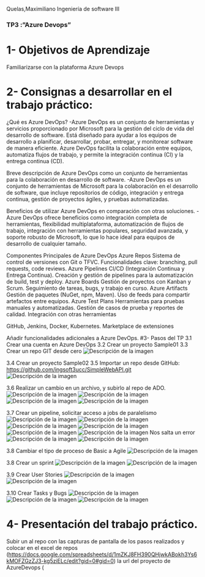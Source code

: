 Quelas,Maximiliano
Ingeniería de software III

### TP3 :”Azure Devops”

# 1- Objetivos de Aprendizaje
Familiarizarse con la plataforma Azure Devops

# 2- Consignas a desarrollar en el trabajo práctico:
¿Qué es Azure DevOps?
-Azure DevOps es un conjunto de herramientas y servicios proporcionado por Microsoft para la gestión del ciclo de vida del desarrollo de software. Está diseñado para ayudar a los equipos de desarrollo a planificar, desarrollar, probar, entregar, y monitorear software de manera eficiente. Azure DevOps facilita la colaboración entre equipos, automatiza flujos de trabajo, y permite la integración continua (CI) y la entrega continua (CD).

Breve descripción de Azure DevOps como un conjunto de herramientas para la colaboración en desarrollo de software.
-Azure DevOps es un conjunto de herramientas de Microsoft para la colaboración en el desarrollo de software, que incluye repositorios de código, integración y entrega continua, gestión de proyectos ágiles, y pruebas automatizadas.

Beneficios de utilizar Azure DevOps en comparación con otras soluciones.
-Azure DevOps ofrece beneficios como integración completa de herramientas, flexibilidad multiplataforma, automatización de flujos de trabajo, integración con herramientas populares, seguridad avanzada, y soporte robusto de Microsoft, lo que lo hace ideal para equipos de desarrollo de cualquier tamaño.

Componentes Principales de Azure DevOps
Azure Repos
Sistema de control de versiones con Git o TFVC.
Funcionalidades clave: branching, pull requests, code reviews.
Azure Pipelines
CI/CD (Integración Continua y Entrega Continua).
Creación y gestión de pipelines para la automatización de build, test y deploy.
Azure Boards
Gestión de proyectos con Kanban y Scrum.
Seguimiento de tareas, bugs, y trabajo en curso.
Azure Artifacts
Gestión de paquetes (NuGet, npm, Maven).
Uso de feeds para compartir artefactos entre equipos.
Azure Test Plans
Herramientas para pruebas manuales y automatizadas.
Gestión de casos de prueba y reportes de calidad.
Integración con otras herramientas

GitHub, Jenkins, Docker, Kubernetes.
Marketplace de extensiones

Añadir funcionalidades adicionales a Azure DevOps.
#3- Pasos del TP
3.1 Crear una cuenta en Azure DevOps
3.2 Crear un proyecto Sample01
3.3 Crear un repo GIT desde cero
![Descripción de la imagen](Imagen1.jpg)

3.4 Crear un proyecto Sample02
3.5 Importar un repo desde GitHub: https://github.com/ingsoft3ucc/SimpleWebAPI.git
![Descripción de la imagen](Imagen2.jpg)

3.6 Realizar un cambio en un archivo, y subirlo al repo de ADO.
![Descripción de la imagen](Imagen3.jpg)
![Descripción de la imagen](Imagen4.jpg)
![Descripción de la imagen](Imagen5.jpg)
![Descripción de la imagen](Imagen6.jpg)

3.7 Crear un pipeline, solicitar acceso a jobs de paralelismo
![Descripción de la imagen](Imagen7.jpg)
![Descripción de la imagen](Imagen8.jpg)
![Descripción de la imagen](Imagen9.jpg)
![Descripción de la imagen](Imagen10.jpg)
![Descripción de la imagen](Imagen11.jpg)
![Descripción de la imagen](Imagen12.jpg)
Nos salta un error 
![Descripción de la imagen](Imagen13.jpg)
![Descripción de la imagen](Imagen14.jpg)

3.8 Cambiar el tipo de proceso de Basic a Agile
![Descripción de la imagen](Imagen15.jpg)

3.8 Crear un sprint
![Descripción de la imagen](Imagen16.jpg)
![Descripción de la imagen](Imagen17.jpg)

3.9 Crear User Stories
![Descripción de la imagen](Imagen18.jpg)
![Descripción de la imagen](Imagen19.jpg)

3.10 Crear Tasks y Bugs
![Descripción de la imagen](Imagen20.jpg)
![Descripción de la imagen](Imagen21.jpg)
![Descripción de la imagen](Imagen22.jpg)

# 4- Presentación del trabajo práctico.
Subir un al repo con las capturas de pantalla de los pasos realizados y colocar en el excel de repos (https://docs.google.com/spreadsheets/d/1mZKJ8FH390QHjwkABokh3Ys6kMOFZGzZJ3-kg5ziELc/edit?gid=0#gid=0) la url del proyecto de AzureDevops (
